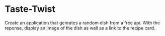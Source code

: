 # Taste-Twist

Create an application that genrates a random dish from a free api. With the reponse, display an image of the dish as well as a link to the recipe card.
